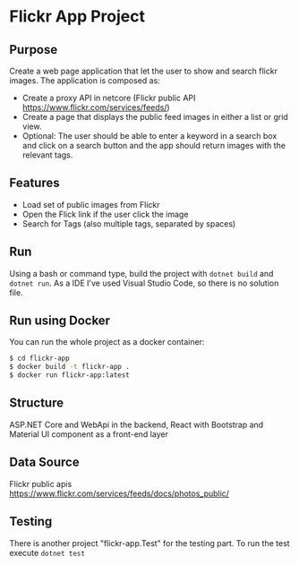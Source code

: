 # Flickr App Project
## Purpose
Create a web page application that let the user to show and search flickr images.
The application is composed as:
- Create a proxy API in netcore (Flickr public API https://www.flickr.com/services/feeds/)
- Create a page that displays the public feed images in either a list or grid view.
- Optional: The user should be able to enter a keyword in a search box and click on a search button and the app should return images with the relevant tags.

## Features
- Load set of public images from Flickr
- Open the Flick link if the user click the image
- Search for Tags (also multiple tags, separated by spaces)

## Run
Using a bash or command type, build the project with `dotnet build` and `dotnet run`.
As a IDE I've used Visual Studio Code, so there is no solution file.

## Run using Docker
You can run the whole project as a docker container:
```bash
$ cd flickr-app
$ docker build -t flickr-app .
$ docker run flickr-app:latest
```

## Structure
ASP.NET Core and WebApi in the backend, React with Bootstrap and Material UI component as a front-end layer

## Data Source
Flickr public apis https://www.flickr.com/services/feeds/docs/photos_public/ 

## Testing
There is another project "flickr-app.Test" for the testing part.
To run the test execute `dotnet test`
